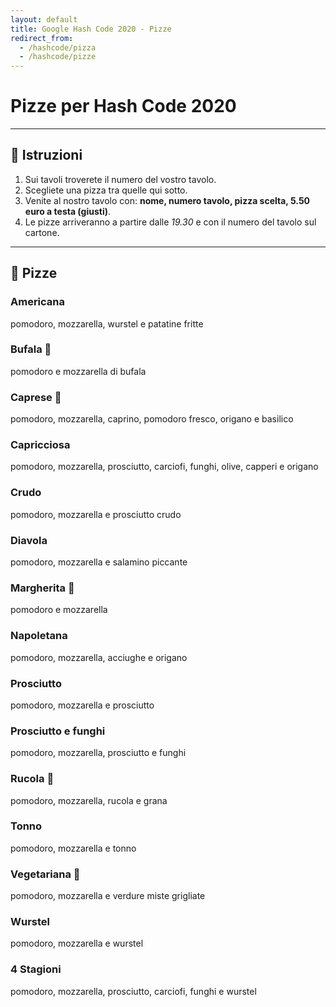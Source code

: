 ```yaml
---
layout: default
title: Google Hash Code 2020 - Pizze
redirect_from:
  - /hashcode/pizza
  - /hashcode/pizze
---
```


# Pizze per Hash Code 2020

--------------------------------------------------------------------------------

## 📝 Istruzioni

1. Sui tavoli troverete il numero del vostro tavolo.
2. Scegliete una pizza tra quelle qui sotto.
3. Venite al nostro tavolo con: **nome, numero tavolo, pizza scelta, 5.50 euro a testa (giusti)**.
4. Le pizze arriveranno a partire dalle *19.30* e con il numero del tavolo sul cartone.

--------------------------------------------------------------------------------

## 🍕 Pizze

### Americana

pomodoro, mozzarella, wurstel e patatine fritte

### Bufala 🥬

pomodoro e mozzarella di bufala

### Caprese 🥬

pomodoro, mozzarella, caprino, pomodoro fresco, origano e basilico

### Capricciosa

pomodoro, mozzarella, prosciutto, carciofi, funghi, olive, capperi e origano

### Crudo

pomodoro, mozzarella e prosciutto crudo

### Diavola

pomodoro, mozzarella e salamino piccante

### Margherita 🥬

pomodoro e mozzarella

### Napoletana

pomodoro, mozzarella, acciughe e origano

### Prosciutto

pomodoro, mozzarella e prosciutto

### Prosciutto e funghi

pomodoro, mozzarella, prosciutto e funghi

### Rucola 🥬

pomodoro, mozzarella, rucola e grana

### Tonno

pomodoro, mozzarella e tonno

### Vegetariana 🥬

pomodoro, mozzarella e verdure miste grigliate

### Wurstel

pomodoro, mozzarella e wurstel

### 4 Stagioni

pomodoro, mozzarella, prosciutto, carciofi, funghi e wurstel
